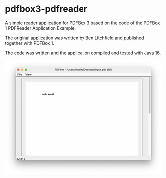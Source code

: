 # pdfbox3-pdfreader
A simple reader application for PDFBox 3 based on the code of the PDFBox 1 PDFReader Application Example.

The original application was written by Ben Litchfield and published together with PDFBox 1.

The code was written and the application compiled and tested with Java 16.

![screenshot](pdf-reader-screenshot.png)
